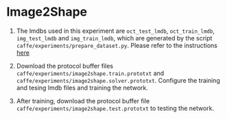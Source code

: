 # Image2Shape

1. The lmdbs used in this experiment are `oct_test_lmdb`, `oct_train_lmdb`, 
   `img_test_lmdb` and `img_train_lmdb`,  which are generated by the script 
   `caffe/experiments/prepare_dataset.py`. Please refer to the instructions
   [here](autoencoder.md#autoencoder-on-caffe)
  
2. Download the protocol  buffer files `caffe/experiments/image2shape.train.prototxt` 
   and `caffe/experiments/image2shape.solver.prototxt`. 
   Configure the training and tesing lmdb files and training the network.
   
3. After training, download the protocol buffer file `caffe/experiments/image2shape.test.prototxt` 
   to testing the network. 

